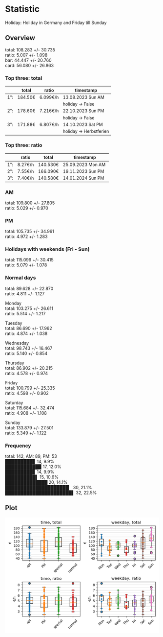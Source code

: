 # Statistic  
Holiday: Holiday in Germany and Friday till Sunday  
## Overview  
total: 108.283 +/- 30.735  
ratio:   5.007 +/-  1.098  
bar:    44.447 +/- 20.760  
card:   56.080 +/- 26.863  
  
  
### Top three: total  
&nbsp;|total|ratio|timestamp
---|---|---|---
1":|184.50€|6.099€/h|13.08.2023 Sun AM
&nbsp;|&nbsp;|&nbsp;|holiday -> False
2":|178.60€|7.216€/h|22.10.2023 Sun PM
&nbsp;|&nbsp;|&nbsp;|holiday -> False
3":|171.88€|6.807€/h|14.10.2023 Sat PM
&nbsp;|&nbsp;|&nbsp;|holiday -> Herbstferien
  
  
### Top three: ratio  
&nbsp;|ratio|total|timestamp
---|---|---|---
1":| 8.27€/h|140.530€|25.09.2023 Mon AM&nbsp;|&nbsp;|&nbsp;|holiday -> False
2":| 7.55€/h|166.090€|19.11.2023 Sun PM&nbsp;|&nbsp;|&nbsp;|holiday -> False
3":| 7.40€/h|140.580€|14.01.2024 Sun PM&nbsp;|&nbsp;|&nbsp;|holiday -> False
  
  
### AM  
total: 109.800 +/- 27.805  
ratio:   5.029 +/-  0.970  
  
### PM  
total: 105.735 +/- 34.961  
ratio:   4.972 +/-  1.283  
  
  
### Holidays with weekends (Fri - Sun)  
total: 115.099 +/- 30.415  
ratio:   5.079 +/-  1.078  
  
### Normal days  
total:  89.628 +/- 22.870  
ratio:   4.811 +/-  1.127  
  
  
Monday  
total: 103.275 +/- 26.611  
ratio:   5.514 +/-  1.217  
  
Tuesday  
total:  86.690 +/- 17.962  
ratio:   4.874 +/-  1.038  
  
Wednesday  
total:  98.743 +/- 16.467  
ratio:   5.140 +/-  0.854  
  
Thursday  
total:  86.902 +/- 20.215  
ratio:   4.578 +/-  0.974  
  
Friday  
total: 100.799 +/- 25.335  
ratio:   4.598 +/-  0.902  
  
Saturday  
total: 115.684 +/- 32.474  
ratio:   4.908 +/-  1.108  
  
Sunday  
total: 133.879 +/- 27.501  
ratio:   5.349 +/-  1.122  
  
  
### Frequency  
total: 142, AM: 89, PM: 53  
█████████▊ 14, 9.9%  
███████████▉ 17, 12.0%  
█████████▊ 14, 9.9%  
██████████▌ 15, 10.6%  
██████████████ 20, 14.1%  
█████████████████████▏ 30, 21.1%  
██████████████████████▌ 32, 22.5%  
  
  
## Plot  
![Image](harvest.png)